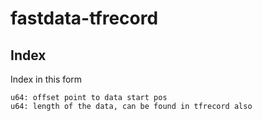 # fastdata-tfrecord


## Index

Index in this form

```
u64: offset point to data start pos
u64: length of the data, can be found in tfrecord also
```